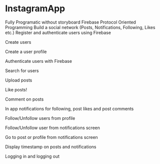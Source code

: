 # InstagramApp

Fully Programatic without storyboard
Firebase
Protocol Oriented Programming
Build a social network (Posts, Notifications, Following, Likes etc.)
Register and authenticate users using Firebase

Create users

Create a user profile

Authenticate users with Firebase

Search for users

Upload posts

Like posts!

Comment on posts 

In app notifications for following, post likes and post comments

Follow/Unfollow users from profile

Follow/Unfollow user from notifications screen

Go to post or profile from notifications screen

Display timestamp on posts and notifications

Logging in and logging out 






